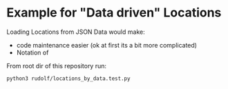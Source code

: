 # Example for "Data driven" Locations

Loading Locations from JSON Data would make:

- code maintenance easier (ok at first its a bit more complicated)
- Notation of


From root dir of this repository run:

```bash
python3 rudolf/locations_by_data.test.py
```